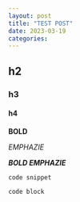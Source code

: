 ```yaml
---
layout: post
title: "TEST POST"
date: 2023-03-19
categories: 
---
```

## h2

### h3

#### h4

**BOLD**

*EMPHAZIE*

***BOLD EMPHAZIE***

`code snippet`

```
code block
```
